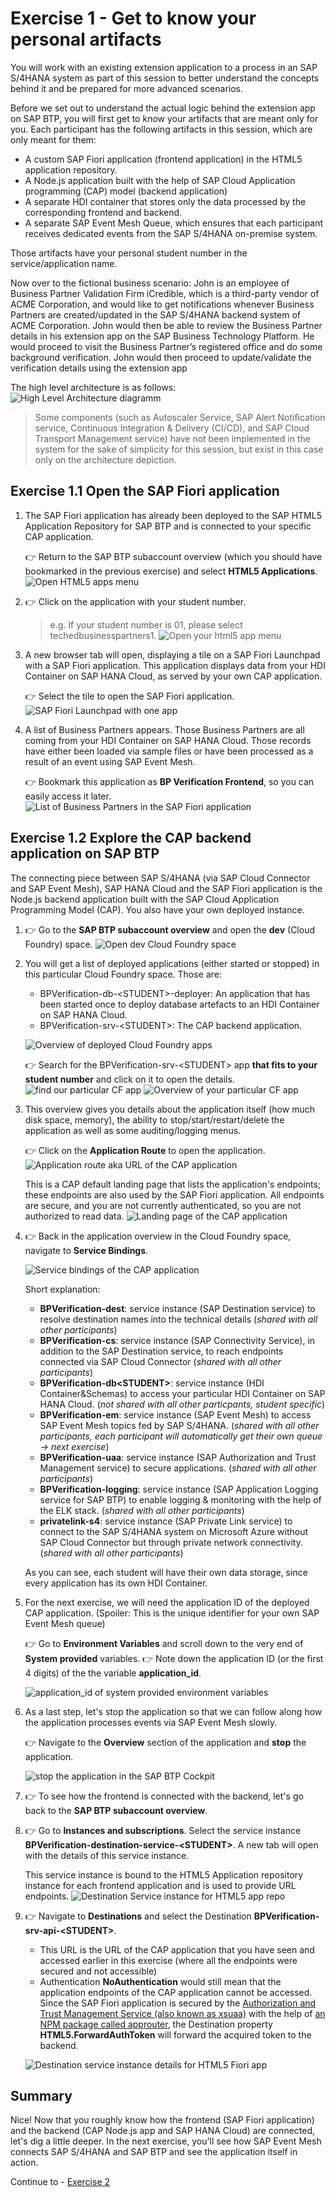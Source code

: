 # Exercise 1 - Get to know your personal artifacts 

You will work with an existing extension application to a process in an SAP S/4HANA system as part of this session to better understand the concepts behind it and be prepared for more advanced scenarios.

Before we set out to understand the actual logic behind the extension app on SAP BTP, you will first get to know your artifacts that are meant only for you. Each participant has the following artifacts in this session, which are only meant for them: 

- A custom SAP Fiori application (frontend application) in the HTML5 application repository.
- A Node.js application built with the help of SAP Cloud Application programming (CAP) model (backend application)
- A separate HDI container that stores only the data processed by the corresponding frontend and backend.
- A separate SAP Event Mesh Queue, which ensures that each participant receives dedicated events from the SAP S/4HANA on-premise system. 

Those artifacts have your personal student number in the service/application name.

Now over to the fictional business scenario: John is an employee of Business Partner Validation Firm iCredible, which is a third-party vendor of ACME Corporation, and would like to get notifications whenever Business Partners are created/updated in the SAP S/4HANA backend system of ACME Corporation. John would then be able to review the Business Partner details in his extension app on the SAP Business Technology Platform. He would proceed to visit the Business Partner’s registered office and do some background verification. John would then proceed to update/validate the verification details using the extension app

The high level architecture is as follows: 
    ![High Level Architecture diagramm](images/highlevel-arch.png)

> Some components (such as Autoscaler Service, SAP Alert Notification service, Continuous Integration & Delivery (CI/CD), and SAP Cloud Transport Management service) have not been implemented in the system for the sake of simplicity for this session, but exist in this case only on the architecture depiction. 

## Exercise 1.1 Open the SAP Fiori application 

1. The SAP Fiori application has already been deployed to the SAP HTML5 Application Repository for SAP BTP and is connected to your specific CAP application. 

    👉 Return to the SAP BTP subaccount overview (which you should have bookmarked in the previous exercise) and select **HTML5 Applications**.
    ![Open HTML5 apps menu](./images/html5-menu.png)

2. 👉 Click on the application with your student number. 
   
    > e.g. If your student number is 01, please select techedbusinesspartners1. 
    ![Open your html5 app menu](./images/listhtml5apps.png) 

3. A new browser tab will open, displaying a tile on a SAP Fiori Launchpad with a SAP Fiori application. This application displays data from your HDI Container on SAP HANA Cloud, as served by your own CAP application.
   
    👉 Select the tile to open the SAP Fiori application. 
    ![SAP Fiori Launchpad with one app](./images/html5-launchpad.png) 

4. A list of Business Partners appears. Those Business Partners are all coming from your HDI Container on SAP HANA Cloud. Those records have either been loaded via sample files or have been processed as a result of an event using SAP Event Mesh.
   
    👉 Bookmark this application as **BP Verification Frontend**, so you can easily access it later.
    ![List of Business Partners in the SAP Fiori application](./images/bpapp.png) 

## Exercise 1.2 Explore the CAP backend application on SAP BTP

The connecting piece between SAP S/4HANA (via SAP Cloud Connector and SAP Event Mesh), SAP HANA Cloud and the SAP Fiori application is the Node.js backend application built with the SAP Cloud Application Programming Model (CAP). You also have your own deployed instance. 

1. 👉 Go to the **SAP BTP subaccount overview** and open the **dev** (Cloud Foundry) space. 
    ![Open dev Cloud Foundry space](./images/devspace.png) 

2. You will get a list of deployed applications (either started or stopped) in this particular Cloud Foundry space. Those are: 

   - BPVerification-db-\<STUDENT>-deployer: An application that has been started once to deploy database artefacts to an HDI Container on SAP HANA Cloud.
   - BPVerification-srv-\<STUDENT>: The CAP backend application. 

    ![Overview of deployed Cloud Foundry apps](./images/list-of-cf-apps.png) 

    👉 Search for the BPVerification-srv-\<STUDENT> app **that fits to your student number** and click on it to open the details. 
    ![find our particular CF app](./images/your_backendapp.png) 
    ![Overview of your particular CF app](./images/backendapp_overview.png) 

3. This overview gives you details about the application itself (how much disk space, memory), the ability to stop/start/restart/delete the application as well as some auditing/logging menus. 

    👉 Click on the **Application Route** to open the application. 
    ![Application route aka URL of the CAP application](./images/application_route.png) 
    
    This is a CAP default landing page that lists the application's endpoints; these endpoints are also used by the SAP Fiori application. All endpoints are secure, and you are not currently authenticated, so you are not authorized to read data. 
    ![Landing page of the CAP application](./images/cap_landingpage.png) 

4. 👉 Back in the application overview in the Cloud Foundry space, navigate to **Service Bindings**. 
   
    ![Service bindings of the CAP application](./images/service_bindings.png) 

    Short explanation: 
    - **BPVerification-dest**: service instance (SAP Destination service) to resolve destination names into the technical details (*shared with all other participants*)
    - **BPVerification-cs**: service instance (SAP Connectivity Service), in addition to the SAP Destination service, to reach endpoints connected via SAP Cloud Connector (*shared with all other participants*)
    - **BPVerification-db\<STUDENT>**: service instance (HDI Container&Schemas) to access your particular HDI Container on SAP HANA Cloud. (*not shared with all other particpants, student specific*)
    - **BPVerification-em**: service instance (SAP Event Mesh) to access SAP Event Mesh topics fed by SAP S/4HANA. (*shared with all other participants, each participant will automatically get their own queue -> next exercise*)
    - **BPVerification-uaa**: service instance (SAP Authorization and Trust Management service) to secure applications. (*shared with all other participants*)
    - **BPVerification-logging**: service instance (SAP Application Logging service for SAP BTP) to enable logging & monitoring with the help of the ELK stack. (*shared with all other participants*)
    - **privatelink-s4**: service instance (SAP Private Link service) to connect to the SAP S/4HANA system on Microsoft Azure without SAP Cloud Connector but through private network connectivity. (*shared with all other participants*)

    As you can see, each student will have their own data storage, since every application has its own HDI Container. 

5. For the next exercise, we will need the application ID of the deployed CAP application. (Spoiler: This is the unique identifier for your own SAP Event Mesh queue)

    👉 Go to **Environment Variables** and scroll down to the very end of **System provided** variables. 
    👉 Note down the application ID (or the first 4 digits) of the the variable **application_id**.

    ![application_id of system provided environment variables](./images/applicationid_env.png) 

6. As a last step, let's stop the application so that we can follow along how the application processes events via SAP Event Mesh slowly. 

    👉 Navigate to the **Overview** section of the application and **stop** the application. 

    ![stop the application in the SAP BTP Cockpit](./images/stop_app.png) 

7. 👉 To see how the frontend is connected with the backend, let's go back to the **SAP BTP subaccount overview**. 

8. 👉 Go to **Instances and subscriptions**. Select the service instance **BPVerification-destination-service-\<STUDENT>**. A new tab will open with the details of this service instance. 
   
    This service instance is bound to the HTML5 Application repository instance for each frontend application and is used to provide URL endpoints.
    ![Destination Service instance for HTML5 app repo](./images/destservice_instance.png) 

9.  👉 Navigate to **Destinations** and select the Destination **BPVerification-srv-api-\<STUDENT>**. 

    - This URL is the URL of the CAP application that you have seen and accessed earlier in this exercise (where all the endpoints were secured and not accessible)
    - Authentication **NoAuthentication** would still mean that the application endpoints of the CAP application cannot be accessed. Since the SAP Fiori application is secured by the [Authorization and Trust Management Service (also known as xsuaa)](https://github.com/SAP-samples/btp-build-resilient-apps/blob/extension/app/businesspartners/xs-app.json) with the help of [an NPM package called approuter](https://www.npmjs.com/package/@sap/approuter), the Destination property **HTML5.ForwardAuthToken** will forward the acquired token to the backend. 

    ![Destination service instance details for HTML5 Fiori app](./images/destination_forwardtoken.png) 

## Summary

Nice! Now that you roughly know how the frontend (SAP Fiori application) and the backend (CAP Node.js app and SAP HANA Cloud) are connected, let's dig a little deeper. In the next exercise, you'll see how SAP Event Mesh connects SAP S/4HANA and SAP BTP and see the application itself in action.  

Continue to - [Exercise 2](../ex2/README.md)










    








